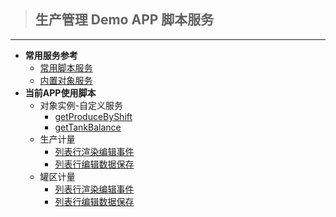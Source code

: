 > ## **生产管理 Demo APP 脚本服务**

---

- **常用服务参考**
  - [常用脚本服务](/docs/DeviceInfo/ObjectService/commonJS)
  - [内置对象服务](https://supos-project.github.io/supOS-Object-Documents/#/docs/ObjectService/Service/)
- **当前APP使用脚本**
  - 对象实例-自定义服务
    - [getProduceByShift](/docs/ProductionMana/ObjectService/getProduceByShift)
    - [getTankBalance](/docs/ProductionMana/ObjectService/getTankBalance)
  - 生产计量
    - [列表行渲染编辑事件](/docs/ProductionMana/ObjectService/rowProduction)
    - [列表行编辑数据保存](/docs/ProductionMana/ObjectService/submitProduction)
  - 罐区计量
    - [列表行渲染编辑事件](/docs/ProductionMana/ObjectService/rowTankFarm)
    - [列表行编辑数据保存](/docs/ProductionMana/ObjectService/submitTankFarm)
